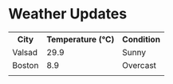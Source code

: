 # Weather Updates

<!-- WEATHER-UPDATE-START -->
<table><tr><th>City</th><th>Temperature (°C)</th><th>Condition</th></tr><tr><td>Valsad</td><td>29.9</td><td>Sunny</td></tr><tr><td>Boston</td><td>8.9</td><td>Overcast</td></tr><tr><td></td><td></td><td></td></tr></table>
<!-- WEATHER-UPDATE-END -->

